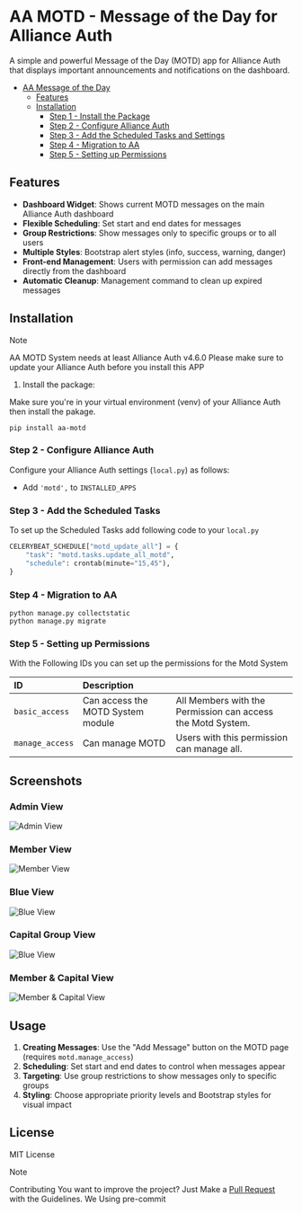 # AA MOTD - Message of the Day for Alliance Auth

A simple and powerful Message of the Day (MOTD) app for Alliance Auth that displays important announcements and notifications on the dashboard.

- [AA Message of the Day](#aa-motd)
  - [Features](#features)
  - [Installation](#installation)
    - [Step 1 - Install the Package](#step1)
    - [Step 2 - Configure Alliance Auth](#step2)
    - [Step 3 - Add the Scheduled Tasks and Settings](#step3)
    - [Step 4 - Migration to AA](#step4)
    - [Step 5 - Setting up Permissions](#step5)

## Features <a name="features"></a>

- **Dashboard Widget**: Shows current MOTD messages on the main Alliance Auth dashboard
- **Flexible Scheduling**: Set start and end dates for messages
- **Group Restrictions**: Show messages only to specific groups or to all users
- **Multiple Styles**: Bootstrap alert styles (info, success, warning, danger)
- **Front-end Management**: Users with permission can add messages directly from the dashboard
- **Automatic Cleanup**: Management command to clean up expired messages

## Installation <a name="installation"></a>

> [!NOTE]
> AA MOTD System needs at least Alliance Auth v4.6.0
> Please make sure to update your Alliance Auth before you install this APP

1. Install the package:

Make sure you're in your virtual environment (venv) of your Alliance Auth then install the pakage.

```shell
pip install aa-motd
```

### Step 2 - Configure Alliance Auth<a name="step2"></a>

Configure your Alliance Auth settings (`local.py`) as follows:

- Add `'motd',` to `INSTALLED_APPS`

### Step 3 - Add the Scheduled Tasks<a name="step3"></a>

To set up the Scheduled Tasks add following code to your `local.py`

```python
CELERYBEAT_SCHEDULE["motd_update_all"] = {
    "task": "motd.tasks.update_all_motd",
    "schedule": crontab(minute="15,45"),
}
```

### Step 4 - Migration to AA<a name="step4"></a>

```shell
python manage.py collectstatic
python manage.py migrate
```

### Step 5 - Setting up Permissions<a name="step5"></a>

With the Following IDs you can set up the permissions for the Motd System

| ID              | Description                       |                                                             |
| :-------------- | :-------------------------------- | :---------------------------------------------------------- |
| `basic_access`  | Can access the MOTD System module | All Members with the Permission can access the Motd System. |
| `manage_access` | Can manage MOTD                   | Users with this permission can manage all.                  |

## Screenshots

### Admin View

![Admin View](https://raw.githubusercontent.com/CokkocZateki/aa-motd/refs/heads/main/motd/docs/images/preview.png)

### Member View

![Member View](https://raw.githubusercontent.com/CokkocZateki/aa-motd/refs/heads/main/motd/docs/images/preview-1.png)

### Blue View

![Blue View](https://raw.githubusercontent.com/CokkocZateki/aa-motd/refs/heads/main/motd/docs/images/preview-2.png)

### Capital Group View

![Blue View](https://raw.githubusercontent.com/CokkocZateki/aa-motd/refs/heads/main/motd/docs/images/preview-3.png)

### Member & Capital View

![Member & Capital View](https://raw.githubusercontent.com/CokkocZateki/aa-motd/refs/heads/main/motd/docs/images/preview-4.png)

## Usage

1. **Creating Messages**: Use the "Add Message" button on the MOTD page (requires `motd.manage_access`)
1. **Scheduling**: Set start and end dates to control when messages appear
1. **Targeting**: Use group restrictions to show messages only to specific groups
1. **Styling**: Choose appropriate priority levels and Bootstrap styles for visual impact

## License

MIT License

> [!NOTE]
> Contributing
> You want to improve the project?
> Just Make a [Pull Request](https://github.com/CokkocZateki/aa-motd/pulls) with the Guidelines.
> We Using pre-commit
